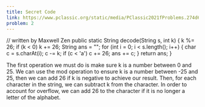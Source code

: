 ```yaml
---
title: Secret Code
link: https://www.pclassic.org/static/media/PClassic2021fProblems.274d68387a300a1c483f.pdf#page=5
problem: 2
---
```

<java>// written by Maxwell Zen
public static String decode(String s, int k) {
    k %= 26;
    if (k < 0) k += 26;
    String ans = "";
    for (int i = 0; i < s.length(); i++) {
        char c = s.charAt(i);
        c -= k;
        if (c < 'a') c += 26;
        ans += c;
    }
    return ans;
}</java>

The first operation we must do is make sure k is a number between 0 and 25. We can use the mod operation to ensure k is a number between -25 and 25, then we can add 26 if k is negative to achieve our result. Then, for each character in the string, we can subtract k from the character. In order to account for overflow, we can add 26 to the character if it is no longer a letter of the alphabet.